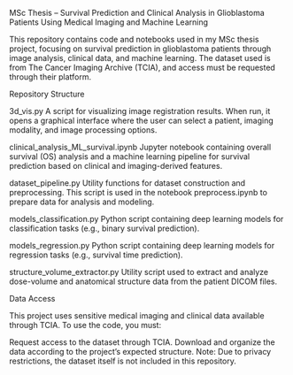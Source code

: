 MSc Thesis – Survival Prediction and Clinical Analysis in Glioblastoma Patients Using Medical Imaging and Machine Learning

This repository contains code and notebooks used in my MSc thesis project, focusing on survival prediction in glioblastoma patients through image analysis, clinical data, and machine learning. The dataset used is from The Cancer Imaging Archive (TCIA), and access must be requested through their platform.

Repository Structure

3d_vis.py
A script for visualizing image registration results. When run, it opens a graphical interface where the user can select a patient, imaging modality, and image processing options.

clinical_analysis_ML_survival.ipynb
Jupyter notebook containing overall survival (OS) analysis and a machine learning pipeline for survival prediction based on clinical and imaging-derived features.

dataset_pipeline.py
Utility functions for dataset construction and preprocessing. This script is used in the notebook preprocess.ipynb to prepare data for analysis and modeling.

models_classification.py
Python script containing deep learning models for classification tasks (e.g., binary survival prediction).

models_regression.py
Python script containing deep learning models for regression tasks (e.g., survival time prediction).

structure_volume_extractor.py
Utility script used to extract and analyze dose-volume and anatomical structure data from the patient DICOM files.

Data Access

This project uses sensitive medical imaging and clinical data available through TCIA. To use the code, you must:

Request access to the dataset through TCIA.
Download and organize the data according to the project’s expected structure.
Note: Due to privacy restrictions, the dataset itself is not included in this repository.

